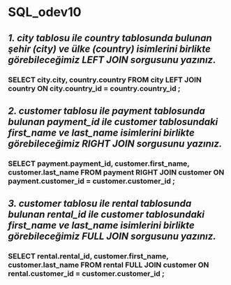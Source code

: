 # SQL_odev10
## *1. city tablosu ile country tablosunda bulunan şehir (city) ve ülke (country) isimlerini birlikte görebileceğimiz LEFT JOIN sorgusunu yazınız.*

### **SELECT city.city, country.country FROM city LEFT JOIN country ON city.country_id = country.country_id ;**

## *2. customer tablosu ile payment tablosunda bulunan payment_id ile customer tablosundaki first_name ve last_name isimlerini birlikte görebileceğimiz RIGHT JOIN sorgusunu yazınız.*

### **SELECT payment.payment_id, customer.first_name, customer.last_name FROM payment RIGHT JOIN customer ON payment.customer_id = customer.customer_id ;**

## *3. customer tablosu ile rental tablosunda bulunan rental_id ile customer tablosundaki first_name ve last_name isimlerini birlikte görebileceğimiz FULL JOIN sorgusunu yazınız.*

### **SELECT rental.rental_id, customer.first_name, customer.last_name FROM rental FULL JOIN customer ON rental.customer_id = customer.customer_id ;**
